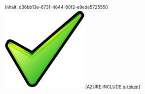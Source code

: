 Inhalt: d36bb13e-6731-4844-80f2-e9ede5725550![Bild](633ff91a-6f41-4764-b77c-4a36cebbeaac.png)
[AZURE.INCLUDE [b-token](70a0dbf2-159f-4ba2-9ddf-7887985cebb2.md)]
